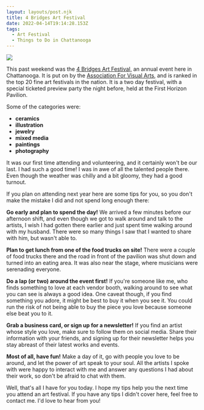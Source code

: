 ```yaml
---
layout: layouts/post.njk
title: 4 Bridges Art Festival
date: 2022-04-14T19:14:28.153Z
tags:
  - Art Festival
  - Things to Do in Chattanooga
---
```

![](/images/20220409_142053.jpg)

This past weekend was the [4 Bridges Art Festival,](https://www.avarts.org/about-4baf1) an annual event here in Chattanooga. It is put on by the [Association For Visual Arts](https://www.avarts.org/), and is ranked in the top 20 fine art festivals in the nation. It is a two day festival, with a special ticketed preview party the night before, held at the First Horizon Pavilion.

Some of the categories were: 

* **ceramics**
* **illustration**
* **jewelry**
* **mixed media**
* **paintings**
* **photography**

It was our first time attending and volunteering, and it certainly won't be our last. I had such a good time! I was in awe of all the talented people there. Even though the weather was chilly and a bit gloomy, they had a good turnout. 

If you plan on attending next year here are some tips for you, so you don't make the mistake I did and not spend long enough there:

**Go early and plan to spend the day!** We arrived a few minutes before our afternoon shift, and even though we got to walk around and talk to the artists, I wish I had gotten there earlier and just spent time walking around with my husband. There were so many things I saw that I wanted to share with him, but wasn't able to. 

**Plan to get lunch from one of the food trucks on site!** There were a couple of food trucks there and the road in front of the pavilion was shut down and turned into an eating area. It was also near the stage, where musicians were serenading everyone. 

**Do a lap (or two) around the event first!** If you're someone like me, who finds something to love at each vendor booth, walking around to see what you can see is always a good idea. One caveat though, if you find something you adore, it might be best to buy it when you see it. You could run the risk of not being able to buy the piece you love because someone else beat you to it.

**Grab a business card, or sign up for a newsletter!** If you find an artist whose style you love, make sure to follow them on social media. Share their information with your friends, and signing up for their newsletter helps you stay abreast of their latest works and events. 

**Most of all, have fun!** Make a day of it, go with people you love to be around, and let the power of art speak to your soul. All the artists I spoke with were happy to interact with me and answer any questions I had about their work, so don't be afraid to chat with them. 

Well, that's all I have for you today. I hope my tips help you the next time you attend an art festival. If you have any tips I didn't cover here, feel free to contact me. I'd love to hear from you!